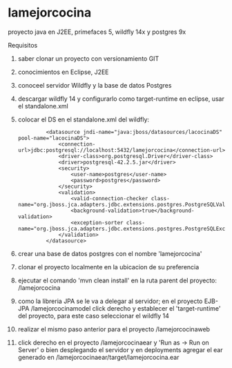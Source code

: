 # lamejorcocina
proyecto java en J2EE, primefaces 5, wildfly 14x y postgres 9x

Requisitos
1. saber clonar un proyecto con versionamiento GIT
2. conocimientos en Eclipse, J2EE
3. conoceel servidor Wildfly y la base de datos Postgres


1. descargar wildfly 14 y configurarlo como target-runtime en eclipse, usar el standalone.xml
2. colocar el DS en el standalone.xml del wildfly:

                <datasource jndi-name="java:jboss/datasources/lacocinaDS" pool-name="lacocinaDS">
                    <connection-url>jdbc:postgresql://localhost:5432/lamejorcocina</connection-url>
                    <driver-class>org.postgresql.Driver</driver-class>
                    <driver>postgresql-42.2.5.jar</driver>
                    <security>
                        <user-name>postgres</user-name>
                        <password>postgres</password>
                    </security>
                    <validation>
                        <valid-connection-checker class-name="org.jboss.jca.adapters.jdbc.extensions.postgres.PostgreSQLValidConnectionChecker"/>
                        <background-validation>true</background-validation>
                        <exception-sorter class-name="org.jboss.jca.adapters.jdbc.extensions.postgres.PostgreSQLExceptionSorter"/>
                    </validation>
                </datasource>
              
3. crear una base de datos postgres con el nombre 'lamejorcocina'
4. clonar el proyecto localmente en la ubicacion de su preferencia
5. ejecutar el comando 'mvn clean install' en la ruta parent del proyecto: /lamejorcocina
6. como la libreria JPA se le va a delegar al servidor; en el proyecto EJB-JPA /lamejorcocinamodel click derecho 
  y establecer el 'target-runtime' del proyecto, para este caso seleccionar el wildfly 14 
7. realizar el mismo paso anterior para el proyecto /lamejorcocinaweb
8. click derecho en el proyecto /lamejorcocinaear y 'Run as -> Run on Server' o bien desplegando el servidor y en deployments
  agregar el ear generado en /lamejorcocinaear/target/lamejorcocina.ear
